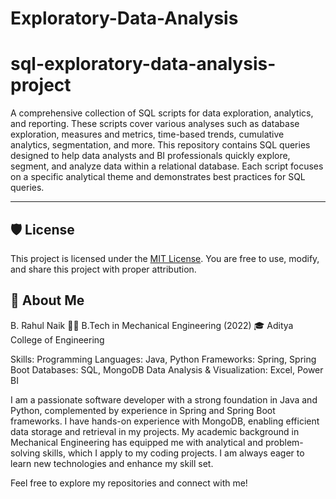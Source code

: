# Exploratory-Data-Analysis



# sql-exploratory-data-analysis-project
A comprehensive collection of SQL scripts for data exploration, analytics, and reporting. These scripts cover various analyses such as database exploration, measures and metrics, time-based trends, cumulative analytics, segmentation, and more.
This repository contains SQL queries designed to help data analysts and BI professionals quickly explore, segment, and analyze data within a relational database. Each script focuses on a specific analytical theme and demonstrates best practices for SQL queries.

---

## 🛡️ License

This project is licensed under the [MIT License](LICENSE). You are free to use, modify, and share this project with proper attribution.

## 🌟 About Me

B. Rahul Naik
👨‍🎓 B.Tech in Mechanical Engineering (2022)
🎓 Aditya College of Engineering

Skills:
Programming Languages: Java, Python
Frameworks: Spring, Spring Boot
Databases: SQL, MongoDB
Data Analysis & Visualization: Excel, Power BI

I am a passionate software developer with a strong foundation in Java and Python, complemented by experience in Spring and Spring Boot frameworks. I have hands-on experience with MongoDB, enabling efficient data storage and retrieval in my projects. My academic background in Mechanical Engineering has equipped me with analytical and problem-solving skills, which I apply to my coding projects. I am always eager to learn new technologies and enhance my skill set.

Feel free to explore my repositories and connect with me!
